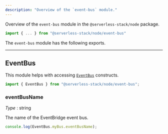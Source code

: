 ```yaml
---
description: "Overview of the `event-bus` module."
---
```


Overview of the `event-bus` module in the `@serverless-stack/node` package.

```ts
import { ... } from "@serverless-stack/node/event-bus"
```

The `event-bus` module has the following exports. 

---

## EventBus

This module helps with accessing [`EventBus`](../constructs/EventBus.md) constructs.

```ts
import { EventBus } from "@serverless-stack/node/event-bus";
```

### eventBusName

_Type_ : <span class="mono">string</span>

The name of the EventBridge event bus.

```ts
console.log(EventBus.myBus.eventBusName);
```